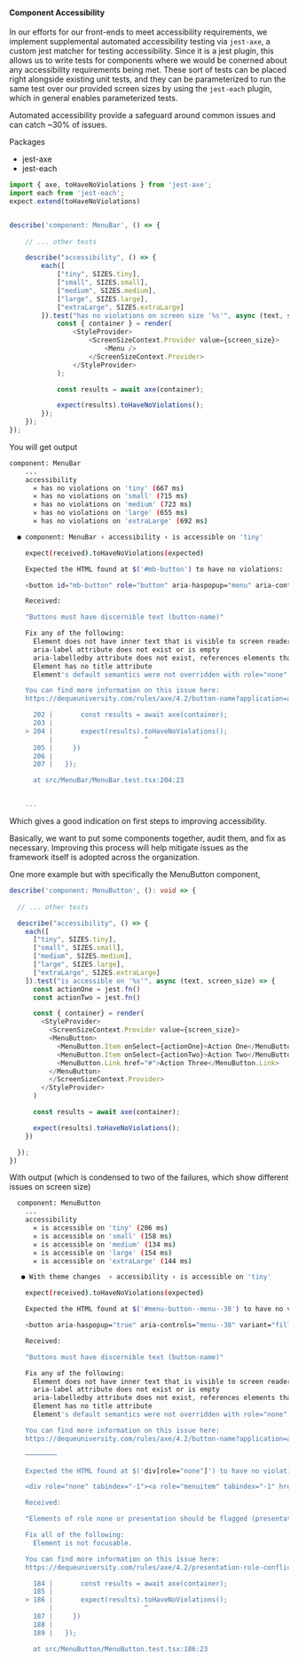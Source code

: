 #### Component Accessibility

In our efforts for our front-ends to meet accessibility requirements, we implement supplemental automated accessibility testing via `jest-axe`, a custom jest matcher for testing accessibility. Since it is a jest plugin, this allows us to write tests for components where we would be conerned about any accessibility requirements being met. These sort of tests can be placed right alongside existing unit tests, and they can be parameterized to run the same test over our provided screen sizes by using the `jest-each` plugin, which in general enables parameterized tests.

Automated accessibility provide a safeguard around common issues and can catch ~30% of issues.

Packages
- jest-axe
- jest-each

```typescript
import { axe, toHaveNoViolations } from 'jest-axe';
import each from 'jest-each';
expect.extend(toHaveNoViolations)


describe('component: MenuBar', () => {
    
    // ... other tests

    describe("accessibility", () => {
        each([
            ["tiny", SIZES.tiny],
            ["small", SIZES.small],
            ["medium", SIZES.medium],
            ["large", SIZES.large],
            ["extraLarge", SIZES.extraLarge]
        ]).test("has no violations on screen size '%s'", async (text, screen_size) => {
            const { container } = render(
                <StyleProvider>
                    <ScreenSizeContext.Provider value={screen_size}>
                        <Menu />
                    </ScreenSizeContext.Provider>
                </StyleProvider>
            );

            const results = await axe(container);

            expect(results).toHaveNoViolations();
        });
    });
});

```

You will get output
```bash
component: MenuBar
    ...
    accessibility
      ✕ has no violations on 'tiny' (667 ms)
      ✕ has no violations on 'small' (715 ms)
      ✕ has no violations on 'medium' (723 ms)
      ✕ has no violations on 'large' (655 ms)
      ✕ has no violations on 'extraLarge' (692 ms)

  ● component: MenuBar › accessibility › is accessible on 'tiny'

    expect(received).toHaveNoViolations(expected)

    Expected the HTML found at $('#mb-button') to have no violations:

    <button id="mb-button" role="button" aria-haspopup="menu" aria-controls="mb-popup" type="button" class="sc-gyUeRy fUyNFh">

    Received:

    "Buttons must have discernible text (button-name)"

    Fix any of the following:
      Element does not have inner text that is visible to screen readers
      aria-label attribute does not exist or is empty
      aria-labelledby attribute does not exist, references elements that do not exist or references elements that are empty
      Element has no title attribute
      Element's default semantics were not overridden with role="none" or role="presentation"

    You can find more information on this issue here: 
    https://dequeuniversity.com/rules/axe/4.2/button-name?application=axeAPI

      202 |       const results = await axe(container);
      203 |
    > 204 |       expect(results).toHaveNoViolations();
          |                       ^
      205 |     })
      206 |
      207 |   });

      at src/MenuBar/MenuBar.test.tsx:204:23


    ...
```

Which gives a good indication on first steps to improving accessibility.

Basically, we want to put some components together, audit them, and fix as necessary. Improving this process will help mitigate issues as the framework itself is adopted across the organization.

One more example but with specifically the MenuButton component,
```typescript
describe('component: MenuButton', (): void => {
  
  // ... other tests

  describe("accessibility", () => {
    each([
      ["tiny", SIZES.tiny],
      ["small", SIZES.small],
      ["medium", SIZES.medium],
      ["large", SIZES.large],
      ["extraLarge", SIZES.extraLarge]
    ]).test("is accessible on '%s'", async (text, screen_size) => {
      const actionOne = jest.fn()
      const actionTwo = jest.fn()

      const { container} = render(
        <StyleProvider>
          <ScreenSizeContext.Provider value={screen_size}>
          <MenuButton>
            <MenuButton.Item onSelect={actionOne}>Action One</MenuButton.Item>
            <MenuButton.Item onSelect={actionTwo}>Action Two</MenuButton.Item>
            <MenuButton.Link href="#">Action Three</MenuButton.Link>
          </MenuButton>
          </ScreenSizeContext.Provider>
        </StyleProvider>
      )

      const results = await axe(container);

      expect(results).toHaveNoViolations();
    })

  });
})

```

With output (which is condensed to two of the failures, which show different issues on screen size)
```bash
  component: MenuButton
    ...
    accessibility
      ✕ is accessible on 'tiny' (206 ms)
      ✕ is accessible on 'small' (158 ms)
      ✕ is accessible on 'medium' (134 ms)
      ✕ is accessible on 'large' (154 ms)
      ✕ is accessible on 'extraLarge' (144 ms)

   ● With theme changes  › accessibility › is accessible on 'tiny'

    expect(received).toHaveNoViolations(expected)

    Expected the HTML found at $('#menu-button--menu--38') to have no violations:

    <button aria-haspopup="true" aria-controls="menu--38" variant="filled" class="sc-fHYxKZ itpwSe" data-reach-menu-button="" type="button" id="menu-button--menu--38">

    Received:

    "Buttons must have discernible text (button-name)"

    Fix any of the following:
      Element does not have inner text that is visible to screen readers
      aria-label attribute does not exist or is empty
      aria-labelledby attribute does not exist, references elements that do not exist or references elements that are empty
      Element has no title attribute
      Element's default semantics were not overridden with role="none" or role="presentation"

    You can find more information on this issue here: 
    https://dequeuniversity.com/rules/axe/4.2/button-name?application=axeAPI

    ────────

    Expected the HTML found at $('div[role="none"]') to have no violations:

    <div role="none" tabindex="-1"><a role="menuitem" tabindex="-1" href="#" data-reach-menu-link="" data-reach-menu-item="" data-valuetext="Action Three" id="option-2--menu--38">Action Three</a></div>

    Received:

    "Elements of role none or presentation should be flagged (presentation-role-conflict)"

    Fix all of the following:
      Element is not focusable.

    You can find more information on this issue here: 
    https://dequeuniversity.com/rules/axe/4.2/presentation-role-conflict?application=axeAPI

      184 |       const results = await axe(container);
      185 |
    > 186 |       expect(results).toHaveNoViolations();
          |                       ^
      187 |     })
      188 |
      189 |   });

      at src/MenuButton/MenuButton.test.tsx:186:23
```
